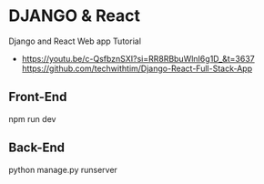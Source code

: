 # DJANGO & React
Django and React Web app Tutorial
- https://youtu.be/c-QsfbznSXI?si=RR8RBbuWlnI6g1D_&t=3637
https://github.com/techwithtim/Django-React-Full-Stack-App

## Front-End
npm run dev

## Back-End
python manage.py runserver